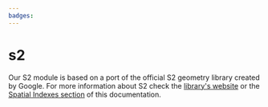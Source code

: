 ```yaml
---
badges:
---
```

# s2

Our S2 module is based on a port of the official S2 geometry library created by Google. For more information about S2 check the [library's website](http://s2geometry.io/) or the [Spatial Indexes section](https://docs.carto.com/data-and-analysis/analytics-toolbox-for-bigquery/key-concepts/spatial-indexes#s2) of this documentation.

